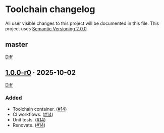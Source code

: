 Toolchain changelog
===================

All user visible changes to this project will be documented in this file. This project uses [Semantic Versioning 2.0.0].




## master

[Diff](/../../compare/1.0.0-r0...master)




## [1.0.0-r0] · 2025-10-02
[1.0.0-r0]: /../../tree/1.0.0-r0

[Diff](/../../compare/5a0708ea92dd09c88aec44058f7a216e51da711d...1.0.0-r0)

### Added

- Toolchain container. ([#14])
- CI workflows. ([#14])
- Unit tests. ([#14])
- Renovate. ([#14])

[#14]: /../../pull/14





[Semantic Versioning 2.0.0]: https://semver.org
